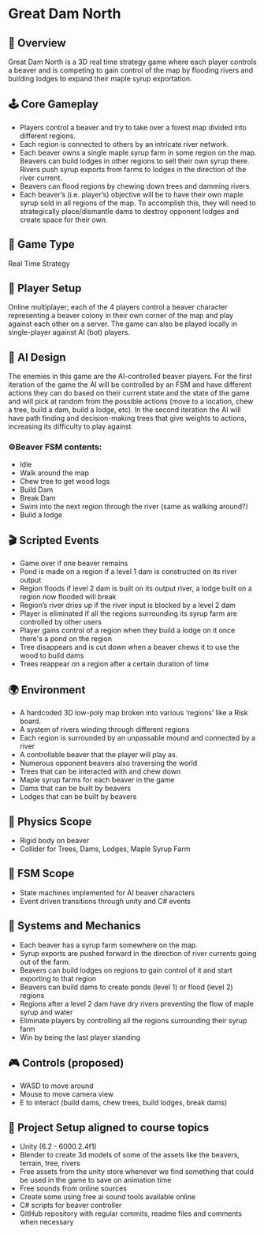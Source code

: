# Great Dam North

## 📌 Overview
Great Dam North is a 3D real time strategy game where each player controls a beaver and is competing to gain control of the map by flooding rivers and building lodges to expand their maple syrup exportation.

## 🕹️ Core Gameplay
- Players control a beaver and try to take over a forest map divided into different regions.
- Each region is connected to others by an intricate river network.
- Each beaver owns a single maple syrup farm in some region on the map. Beavers can build lodges in other regions to sell their own syrup there. Rivers push syrup exports from farms to lodges in the direction of the river current.
- Beavers can flood regions by chewing down trees and damming rivers.
- Each beaver’s (i.e. player’s) objective will be to have their own maple syrup sold in all regions of the map. To accomplish this, they will need to strategically place/dismantle dams to destroy opponent lodges and create space for their own.

## 🎯 Game Type
Real Time Strategy

## 👥 Player Setup
Online multiplayer; each of the 4 players control a beaver character representing a beaver colony in their own corner of the map and play against each other on a server. The game can also be played locally in single-player against AI (bot) players.

## 🤖 AI Design
The enemies in this game are the AI-controlled beaver players. For the first iteration of the game the AI will be controlled by an FSM and have different actions they can do based on their current state and the state of the game and will pick at random from the possible actions (move to a location, chew a tree, build a dam, build a lodge, etc). In the second iteration the AI will have path finding and decision-making trees that give weights to actions, increasing its difficulty to play against.

### ⚙️Beaver FSM contents:
- Idle
- Walk around the map
- Chew tree to get wood logs
- Build Dam
- Break Dam
- Swim into the next region through the river (same as walking around?)
- Build a lodge

## 🎬 Scripted Events
- Game over if one beaver remains 
- Pond is made on a region if a level 1 dam is constructed on its river output
- Region floods if level 2 dam is built on its output river, a lodge built on a region now flooded will break
- Region’s river dries up if the river input is blocked by a level 2 dam
- Player is eliminated if all the regions surrounding its syrup farm are controlled by other users
- Player gains control of a region when they build a lodge on it once there's a pond on the region
- Tree disappears and is cut down when a beaver chews it to use the wood to build dams
- Trees reappear on a region after a certain duration of time


## 🌍 Environment
- A hardcoded 3D low-poly map broken into various ‘regions’ like a Risk board. 
- A system of rivers winding through different regions
- Each region is surrounded by an unpassable mound and connected by a river
- A controllable beaver that the player will play as.
- Numerous opponent beavers also traversing the world
- Trees that can be interacted with and chew down
- Maple syrup farms for each beaver in the game
- Dams that can be built by beavers
- Lodges that can be built by beavers

## 🧪 Physics Scope
- Rigid body on beaver
- Collider for Trees, Dams, Lodges, Maple Syrup Farm

## 🧠 FSM Scope
- State machines implemented for AI beaver characters
- Event driven transitions through unity and C# events

## 🧩 Systems and Mechanics
- Each beaver has a syrup farm somewhere on the map.
- Syrup exports are pushed forward in the direction of river currents going out of the farm.
- Beavers can build lodges on regions to gain control of it and start exporting to that region
- Beavers can build dams to create ponds (level 1) or flood (level 2) regions
- Regions after a level 2 dam have dry rivers preventing the flow of maple syrup and water
- Eliminate players by controlling all the regions surrounding their syrup farm
- Win by being the last player standing

## 🎮 Controls (proposed)
- WASD to move around
- Mouse to move camera view
- E to interact (build dams, chew trees, build lodges, break dams)

## 📂 Project Setup aligned to course topics
- Unity (6.2 - 6000.2.4f1)
- Blender to create 3d models of some of the assets like the beavers, terrain, tree, rivers
- Free assets from the unity store whenever we find something that could be used in the game to save on animation time
- Free sounds from online sources
- Create some using free ai sound tools available online
- C# scripts for beaver controller
- GitHub repository with regular commits, readme files and comments when necessary
